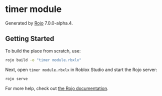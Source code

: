 # timer module
Generated by [Rojo](https://github.com/rojo-rbx/rojo) 7.0.0-alpha.4.

## Getting Started
To build the place from scratch, use:

```bash
rojo build -o "timer module.rbxlx"
```

Next, open `timer module.rbxlx` in Roblox Studio and start the Rojo server:

```bash
rojo serve
```

For more help, check out [the Rojo documentation](https://rojo.space/docs).